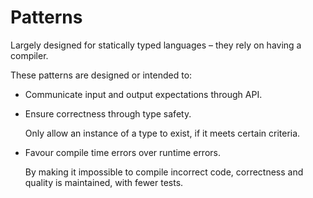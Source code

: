 # Patterns

Largely designed for statically typed languages &ndash; they rely on having a compiler.

These patterns are designed or intended to:

* Communicate input and output expectations through API.
* Ensure correctness through type safety.

    Only allow an instance of a type to exist, if it meets certain criteria.

* Favour compile time errors over runtime errors.

    By making it impossible to compile incorrect code, correctness and quality is maintained, with fewer tests.
